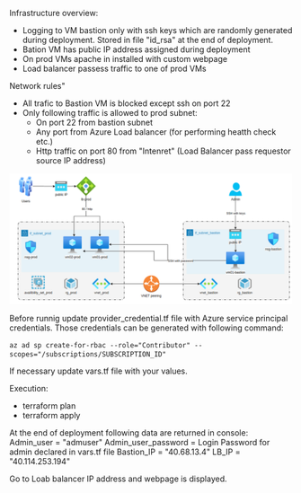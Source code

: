 
Infrastructure overview:
- Logging to VM bastion only with ssh keys which are randomly generated during deployment. Stored in file "id_rsa" at the end of deployment.
- Bation VM has public IP address assigned during deployment
- On prod VMs apache in installed with custom webpage
- Load balancer passess traffic to one of prod VMs

Network rules"
- All trafic to Bastion VM is blocked except ssh on port 22
- Only following traffic is allowed to prod subnet:
    * On port 22 from bastion subnet
    * Any port from Azure Load balancer (for performing heatth check etc.)
    * Http traffic on port 80 from "Intenret" (Load Balancer pass requestor source IP address)

![alt test]( https://github.com/przemekgorzynski/infrastructure_as_code/blob/master/terraform/azure-infra/example1/docs/Azure.png )


Before runnig update provider_credential.tf file with Azure service principal credentials.
Those credentials can be generated with following command:

    az ad sp create-for-rbac --role="Contributor" --scopes="/subscriptions/SUBSCRIPTION_ID"

If necessary update vars.tf file with your values. 

Execution:
* terraform plan
* terraform apply

At the end of deployment following data are returned in console:
Admin_user = "admuser"
Admin_user_password = Login Password for admin declared in vars.tf file
Bastion_IP = "40.68.13.4"
LB_IP = "40.114.253.194"

Go to Loab balancer IP address and webpage is displayed.